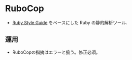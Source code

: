 # RuboCop

- [Ruby Style Guide](https://github.com/fortissimo1997/ruby-style-guide/blob/japanese/README.ja.md) をベースにした Ruby の静的解析ツール.

## 運用
- RuboCopの指摘はエラーと扱う。修正必須。
